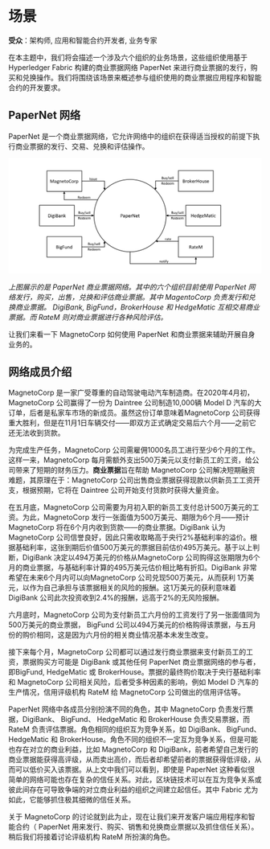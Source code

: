 # 场景

**受众**：架构师, 应用和智能合约开发者, 业务专家

在本主题中，我们将会描述一个涉及六个组织的业务场景，这些组织使用基于 Hyperledger Fabric 构建的商业票据网络 PaperNet 来进行商业票据的发行，购买和兑换操作。我们将围绕该场景来概述参与组织使用的商业票据应用程序和智能合约的开发要求。

## PaperNet 网络

PaperNet 是一个商业票据网络，它允许网络中的组织在获得适当授权的前提下执行商业票据的发行、交易、兑换和评估操作。

![develop.systemscontext](./develop.diagram.1.png)

*上图展示的是 PaperNet 商业票据网络。其中的六个组织目前使用  PaperNet 网络发行，购买，出售，兑换和评估商业票据。其中 MagentoCorp 负责发行和兑换商业票据。 DigiBank, BigFund，BrokerHouse 和 HedgeMatic 互相交易商业票据。而 RateM 则对商业票据进行各种风险评估。*

让我们来看一下 MagnetoCorp 如何使用 PaperNet 和商业票据来辅助开展自身业务的。

## 网络成员介绍

MagnetoCorp 是一家广受尊重的自动驾驶电动汽车制造商。在2020年4月初，MagnetoCorp 公司赢得了一份为 Daintree 公司制造10,000辆 Model D 汽车的大订单，后者是私家车市场的新成员。虽然这份订单意味着MagnetoCorp 公司获得重大胜利，但是在11月1日车辆交付——即双方正式确定交易后六个月——之前它还无法收到货款。

为完成生产任务，MagnetoCorp 公司需雇佣1000名员工进行至少6个月的工作。这样一来，MagnetoCorp 每月需额外支出500万美元以支付新员工的工资，给公司带来了短期的财务压力。**商业票据**旨在帮助 MagnetoCorp 公司解决短期融资难题，其原理在于：MagnetoCorp 公司出售商业票据获得现款以供新员工工资开支，根据预期，它将在 Daintree 公司开始支付货款时获得大量资金。

在五月底，MagnetoCorp 公司需要为月初入职的新员工支付总计500万美元的工资。为此，MagnetoCorp 发行一张面值为500万美元、期限为6个月——预计MagnetoCorp 将在6个月内收到货款——的商业票据。DigiBank 认为 MagnetoCorp 公司信誉良好，因此只需收取略高于央行2%基础利率的溢价。根据基础利率，这张到期后价值500万美元的票据目前估价495万美元。基于以上判断，DigiBank 决定以494万美元的价格从MagnetoCorp 公司购得这张期限为6个月的商业票据，与基础利率计算的495万美元估价相比略有折扣。DigiBank 非常希望在未来6个月内可以向MagnetoCorp 公司兑现500万美元，从而获利 1万美元，以作为自己承担与该票据相关的风险的报酬。这1万美元的获利意味着 DigiBank 公司此次投资收到2.4%的报酬，远高于2%的无风险报酬。

六月底时，MagnetoCorp 公司为支付新员工六月份的工资发行了另一张面值同为500万美元的商业票据， BigFund 公司以494万美元的价格购得该票据，与五月份的购价相同，这是因为六月份的相关商业情况基本未发生改变。

接下来每个月，MagnetoCorp 公司都可以通过发行商业票据来支付新员工的工资，票据购买方可能是 DigiBank 或其他任何 PaperNet 商业票据网络的参与者，即BigFund, HedgeMatic 或 BrokerHouse。票据的最终购价取决于央行基础利率和 MagnetoCorp 公司相关风险，后者受多种因素的影响，例如  Model D 汽车的生产情况，信用评级机构 RateM 给 MagnetoCorp 公司做出的信用评估等。

PaperNet 网络中各成员分别扮演不同的角色，其中 MagnetoCorp 负责发行票据，DigiBank、 BigFund、 HedgeMatic 和 BrokerHouse 负责交易票据，而 RateM 负责评估票据。角色相同的组织互为竞争关系，如 DigiBank、 BigFund、 HedgeMatic 和 BrokerHouse。角色不同的组织不一定互为竞争关系，但是可能也存在对立的商业利益，比如 MagnetoCorp 和 DigiBank，前者希望自己发行的商业票据能获得高评级，从而卖出高价，而后者却希望前者的票据获得低评级，从而可以低价买入该票据。从上文中我们可以看到，即使是 PaperNet 这种看似很简单的网络可能也存在复杂的信任关系。对此，区块链技术可以在互为竞争关系或彼此间存在可导致争端的对立商业利益的组织之间建立起信任。其中 Fabric 尤为如此，它能够抓住极其细微的信任关系。

关于  MagnetoCorp 的讨论就到此为止，现在让我们来开发客户端应用程序和智能合约（ PaperNet 用来发行、购买、销售和兑换商业票据以及抓住信任关系）。稍后我们将接着讨论评级机构 RateM 所扮演的角色。

<!--- Licensed under Creative Commons Attribution 4.0 International License
https://creativecommons.org/licenses/by/4.0/ -->

